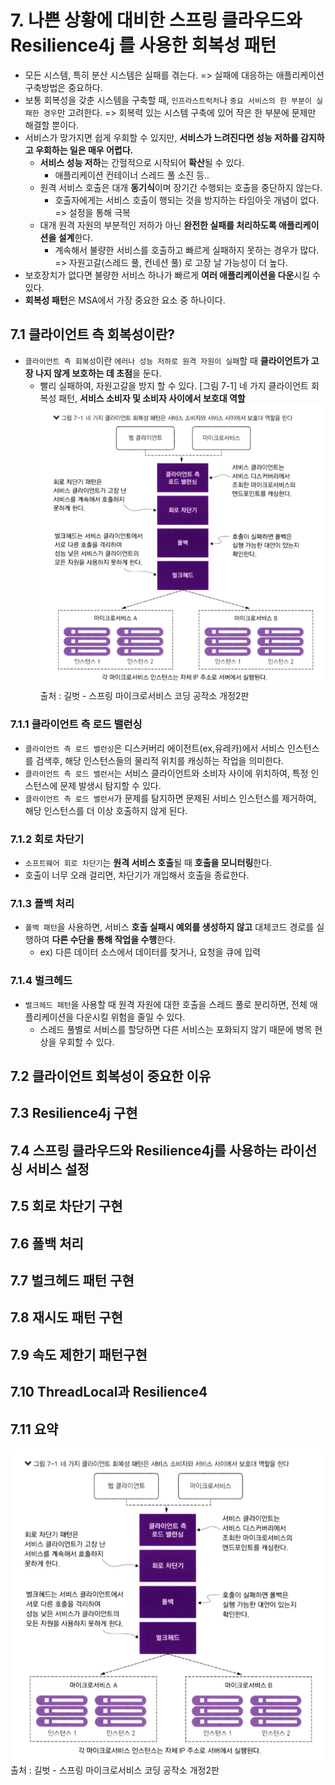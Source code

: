 # 7. 나쁜 상황에 대비한 스프링 클라우드와 Resilience4j 를 사용한 회복성 패턴
- 모든 시스템, 특히 분산 시스템은 실패를 겪는다. => 실패에 대응하는 애플리케이션 구축방법은 중요하다.
- 보통 회복성을 갖춘 시스템을 구축할 때, `인프라스트럭처`나 `중요 서비스의 한 부분이 실패한 경우`만 고려한다. => 회복력 있는 시스템 구축에 있어 작은 한 부분에 문제만 해결할 뿐이다.
- 서비스가 망가지면 쉽게 우회할 수 있지만, **서비스가 느려진다면 성능 저하를 감지하고 우회하는 일은 매우 어렵다.**
  - **서비스 성능 저하**는 간헐적으로 시작되어 **확산**될 수 있다.
    - 애플리케이션 컨테이너 스레드 풀 소진 등..
  - 원격 서비스 호출은 대개 **동기식**이며 장기간 수행되는 호출을 중단하지 않는다.
    - 호출자에게는 서비스 호출이 행되는 것을 방지하는 타임아웃 개념이 없다. => 설정을 통해 극복
  - 대개 원격 자원의 부분적인 저하가 아닌 **완전한 실패를 처리하도록 애플리케이션을 설계**한다.
    - 계속해서 불량한 서비스를 호출하고 빠르게 실패하지 못하는 경우가 많다. => 자원고갈(스레드 풀, 컨네션 풀) 로 고장 날 가능성이 더 높다.
- 보호장치가 없다면 불량한 서비스 하나가 빠르게 **여러 애플리케이션을 다운**시킬 수 있다.
- **회복성 패턴**은 MSA에서 가장 중요한 요소 중 하나이다.

## 7.1 클라이언트 측 회복성이란?
- `클라이언트 측 회복성`이란 `에러나 성능 저하로 원격 자원이 실패`할 때 **클라이언트가 고장 나지 않게 보호하는 데 초점**을 둔다.
  - 빨리 실패하여, 자원고갈을 방지 할 수 있다.
[그림 7-1] 네 가지 클라이언트 회복성 패턴, **서비스 소비자 및 소비자 사이에서 보호대 역할**
![img_1.png](images/ch07/img.png)  
출처 : 길벗 - 스프링 마이크로서비스 코딩 공작소 개정2판  

### 7.1.1 클라이언트 측 로드 밸런싱
- `클라이언트 측 로드 밸런싱`은 디스커버리 에이전트(ex,유레카)에서 서비스 인스턴스를 검색후, 해당 인스턴스들의 물리적 위치를 캐싱하는 작업을 의미한다.
- `클라이언트 측 로드 밸런서`는 서비스 클라이언트와 소비자 사이에 위치하여, 특정 인스턴스에 문제 발생시 탐지할 수 있다.
- `클라이언트 측 로드 밸런서`가 문제를 탐지하면 문제된 서비스 인스턴스를 제거하여, 해당 인스턴스를 더 이상 호출하지 않게 된다.
### 7.1.2 회로 차단기
- `소프트웨어 회로 차단기`는 **원격 서비스 호출**될 때 **호출을 모니터링**한다.
- 호출이 너무 오래 걸리면, 차단기가 개입해서 호출을 종료한다.
### 7.1.3 폴백 처리
- `폴백 패턴`을 사용하면, 서비스 **호출 실패시 예외를 생성하지 않고** 대체코드 경로를 실행하여 **다른 수단을 통해 작업을 수행**한다.
  - ex) 다른 데이터 소스에서 데이터를 찾거나, 요청을 큐에 입력 
### 7.1.4 벌크헤드
- `벌크헤드 패턴`을 사용할 때 원격 자원에 대한 호출을 스레드 풀로 분리하면, 전체 애플리케이션을 다운시킬 위험을 줄일 수 있다.
  - 스레드 풀별로 서비스를 할당하면 다른 서비스는 포화되지 않기 때문에 병목 현상을 우회할 수 있다.

## 7.2 클라이언트 회복성이 중요한 이유
## 7.3 Resilience4j 구현
## 7.4 스프링 클라우드와 Resilience4j를 사용하는 라이선싱 서비스 설정
## 7.5 회로 차단기 구현
## 7.6 폴백 처리
## 7.7 벌크헤드 패턴 구현
## 7.8 재시도 패턴 구현
## 7.9 속도 제한기 패턴구현
## 7.10 ThreadLocal과 Resilience4
## 7.11 요약


![img_1.png](images/ch07/img.png)  
출처 : 길벗 - 스프링 마이크로서비스 코딩 공작소 개정2판  